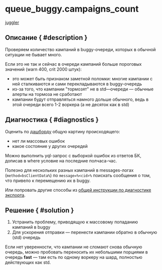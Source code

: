 # queue_buggy.campaigns_count
[juggler](https://juggler.yandex-team.ru/check_details/?host=direct.perl_bsexport&service=queue_buggy.campaigns_count&query=&last=1DAY)

## Описание { #description }
Проверяем количество кампаний в buggy-очереди, которых в обычной ситуации не бывает много.

Если это не так и сейчас в очереди кампаний больше пороговых значений (warn 400, crit 2000 штук):
- это может быть признаком заметной поломки: многие кампании с ней сталкиваются и сами перекладываются в buggy-очередь
- из-за того, что кампании "тормозят" не в std—очереди — обычные алерты на тормоза не сработают
- кампании будут отправляться намного дольше обычного, ведь в этой очереди всего 1-2 воркера (а не десяток как в std)

## Диагностика { #diagnostics }
Оценить по [дашборду](https://solomon.yandex-team.ru/?project=direct&dashboard=bs-export-perl&b=6h) общую картину происходящего:
- нет ли массовых ошибок
- какое состояние у других очередей

Можно выполнить yql-запрос с выборкой ошибок из ответов БК, дописав в where условие на последние полчаса-час.

Полезно для нескольких разных кампаний в messages-логах (`method=bsClientData%`) по `message=%<cid>%` поискать сообщения о том,
что привело к перемещению их в buggy.

Или попровать другие способы из [общей инструкции по диагностике экспорта](../bs-export-diag.md#how-to).

## Решение { #solution }
1. Устранить проблему, приводящую к массовому попаданию кампаний в buggy
2. Для ускорения отправки — перенести кампании обратно в обычную (std) очередь

Если нет уверенности, что кампании не сломают снова обычную очередь, можно пробовать переносить их небольшими порциями в очередь **fast** — там есть по одному воркеру на шард, полностью действующих как std. 
